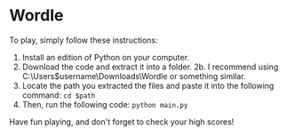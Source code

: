 # Wordle

To play, simply follow these instructions:
1. Install an edition of Python on your computer.
2. Download the code and extract it into a folder.
    2b. I recommend using C:\Users\$username\Downloads\Wordle or something similar.
3. Locate the path you extracted the files and paste it into the following command:
    <code>cd $path</code>
4. Then, run the following code:
    <code>python main.py</code>

Have fun playing, and don't forget to check your high scores!
